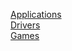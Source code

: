 [Applications](Applications/index.html)<br>
[Drivers](Drivers/index.html)<br>
[Games](Games/index.html)<br>
